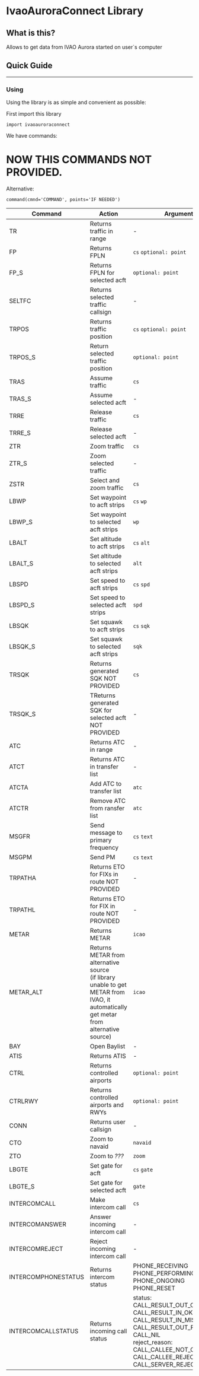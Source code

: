 # IvaoAuroraConnect Library #

## What is this? ##
Allows to get data from IVAO Aurora started on user`s computer

## Quick Guide ##

----------


### Using ###


Using the library is as simple and convenient as possible:

First import this library
```commandline
import ivaoauroraconnect
```
We have commands:

# NOW THIS COMMANDS NOT PROVIDED. 
Alternative:
```
command(cmnd='COMMAND', points='IF NEEDED')
```

| Command             | Action                                                                                                                                  | Arguments                                                                                                                                                                                                  |
|---------------------|-----------------------------------------------------------------------------------------------------------------------------------------|------------------------------------------------------------------------------------------------------------------------------------------------------------------------------------------------------------|
| TR                  | Returns traffic in range                                                                                                                | -                                                                                                                                                                                                          |
| FP                  | Returns FPLN                                                                                                                            | `cs` `optional: point`                                                                                                                                                                                     |
| FP_S                | Returns FPLN for selected acft                                                                                                          | `optional: point`                                                                                                                                                                                                          |
| SELTFC              | Returns selected traffic callsign                                                                                                       | -                                                                                                                                                                                                          |
| TRPOS               | Returns traffic position                                                                                                                | `cs` `optional: point`                                                                                                                                                                                     |
| TRPOS_S             | Return selected traffic position                                                                                                        | `optional: point`                                                                                                                                                                                          |
| TRAS                | Assume traffic                                                                                                                          | `cs`                                                                                                                                                                                                       |
| TRAS_S              | Assume selected acft                                                                                                                    | -                                                                                                                                                                                                          |
| TRRE                | Release traffic                                                                                                                         | `cs`                                                                                                                                                                                                       |
| TRRE_S              | Release selected acft                                                                                                                   | -                                                                                                                                                                                                          |
| ZTR                 | Zoom traffic                                                                                                                            | `cs`                                                                                                                                                                                                       |
| ZTR_S               | Zoom selected traffic                                                                                                                   | -                                                                                                                                                                                                          |
| ZSTR                | Select and zoom traffic                                                                                                                 | `cs`                                                                                                                                                                                                       |
| LBWP                | Set waypoint to acft strips                                                                                                             | `cs` `wp`                                                                                                                                                                                                  |
| LBWP_S              | Set waypoint to selected acft strips                                                                                                    | `wp`                                                                                                                                                                                                       |
| LBALT               | Set altitude to acft strips                                                                                                             | `cs` `alt`                                                                                                                                                                                                 |
| LBALT_S             | Set altitude to selected acft strips                                                                                                    | `alt`                                                                                                                                                                                                      |
| LBSPD               | Set speed to acft strips                                                                                                                | `cs` `spd`                                                                                                                                                                                                 |
| LBSPD_S             | Set speed to selected acft strips                                                                                                       | `spd`                                                                                                                                                                                                      |
| LBSQK               | Set squawk to acft strips                                                                                                               | `cs` `sqk`                                                                                                                                                                                                 |
| LBSQK_S             | Set squawk to selected acft strips                                                                                                      | `sqk`                                                                                                                                                                                                      |
| TRSQK               | Returns generated SQK NOT PROVIDED                                                                                                      | `cs`                                                                                                                                                                                                       |
| TRSQK_S             | TReturns generated SQK for selected acft NOT PROVIDED                                                                                   | -                                                                                                                                                                                                          |
| ATC                 | Returns ATC in range                                                                                                                    | -                                                                                                                                                                                                          |
| ATCT                | Returns ATC in transfer list                                                                                                            | -                                                                                                                                                                                                          |
| ATCTA               | Add ATC to transfer list                                                                                                                | `atc`                                                                                                                                                                                                      |
| ATCTR               | Remove ATC from ransfer list                                                                                                            | `atc`                                                                                                                                                                                                      |
| MSGFR               | Send message to primary frequency                                                                                                       | `cs` `text`                                                                                                                                                                                                |
| MSGPM               | Send PM                                                                                                                                 | `cs` `text`                                                                                                                                                                                                |
| TRPATHA             | Returns ETO for FIXs in route NOT PROVIDED                                                                                              | -                                                                                                                                                                                                          |
| TRPATHL             | Returns ETO for FIX in route NOT PROVIDED                                                                                               | -                                                                                                                                                                                                          |
| METAR               | Returns METAR                                                                                                                           | `icao`                                                                                                                                                                                                     |
| METAR_ALT           | Returns METAR from alternative source<br>(if library unable to get METAR from IVAO, it automatically get metar from alternative source) | `icao`                                                                                                                                                                                                     |
| BAY                 | Open Baylist                                                                                                                            | -                                                                                                                                                                                                          |
| ATIS                | Returns ATIS                                                                                                                            | -                                                                                                                                                                                                          |
| CTRL                | Returns controlled airports                                                                                                             | `optional: point`                                                                                                                                                                                          |
| CTRLRWY             | Returns controlled airports and RWYs                                                                                                    | `optional: point`                                                                                                                                                                                          |
| CONN                | Returns user callsign                                                                                                                   | -                                                                                                                                                                                                          |
| CTO                 | Zoom to navaid                                                                                                                          | `navaid`                                                                                                                                                                                                   |
| ZTO                 | Zoom to *???*                                                                                                                           | `zoom`                                                                                                                                                                                                     |
| LBGTE               | Set gate for acft                                                                                                                       | `cs` `gate`                                                                                                                                                                                                |
| LBGTE_S             | Set gate for selected acft                                                                                                              | `gate`                                                                                                                                                                                                     |
| INTERCOMCALL        | Make intercom call                                                                                                                      | `cs`                                                                                                                                                                                                       |
| INTERCOMANSWER      | Answer incoming intercom call                                                                                                           | -                                                                                                                                                                                                          |
| INTERCOMREJECT      | Reject incoming intercom call                                                                                                           | -                                                                                                                                                                                                          |
| INTERCOMPHONESTATUS | Returns intercom status                                                                                                                 | PHONE_RECEIVING<br>PHONE_PERFORMING<br>PHONE_ONGOING<br>PHONE_RESET                                                                                                                                        |
| INTERCOMCALLSTATUS  | Returns incoming call status                                                                                                            | status:<br>CALL_RESULT_OUT_OK<br>CALL_RESULT_IN_OK<br>CALL_RESULT_IN_MISSED<br>CALL_RESULT_OUT_FAIL<br>CALL_NIL<br>reject_reason:<br>CALL_CALLEE_NOT_CONNECTED<br>CALL_CALLEE_REJECT<br>CALL_SERVER_REJECT |